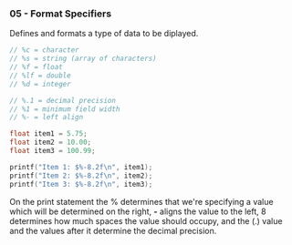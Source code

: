 ### 05 - Format Specifiers

Defines and formats a type of data to be diplayed.

```c
// %c = character
// %s = string (array of characters)
// %f = float
// %lf = double
// %d = integer

// %.1 = decimal precision
// %1 = minimum field width
// %- = left align

float item1 = 5.75;
float item2 = 10.00;
float item3 = 100.99;

printf("Item 1: $%-8.2f\n", item1);
printf("Item 2: $%-8.2f\n", item2);
printf("Item 3: $%-8.2f\n", item3);
```

On the print statement the % determines that we're specifying a value which will be determined on the right, **-** aligns the value to the left, 8 determines how much spaces the value should occupy, and the (.) value and the values after it determine the decimal precision.